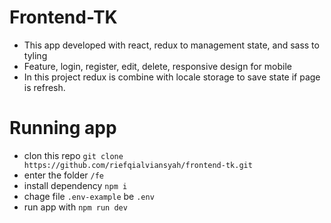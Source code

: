# Frontend-TK

- This app developed with react, redux to management state, and sass to tyling
- Feature, login, register, edit, delete, responsive design for mobile
- In this project redux is combine with locale storage to save state if page is refresh.

# Running app

- clon this repo `git clone https://github.com/riefqialviansyah/frontend-tk.git`
- enter the folder `/fe`
- install dependency `npm i`
- chage file `.env-example` be `.env`
- run app with `npm run dev`
